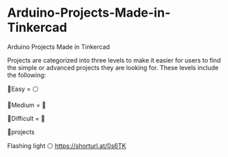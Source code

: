 # Arduino-Projects-Made-in-Tinkercad
Arduino Projects Made in Tinkercad


Projects are categorized into three levels to make it easier for users to find the simple or advanced projects they are looking for. These levels include the following:

🔸Easy = ⚪

🔸Medium = 🔵

🔸Difficult = 🔴



📍projects


Flashing light ⚪   https://shorturl.at/0s6TK   
